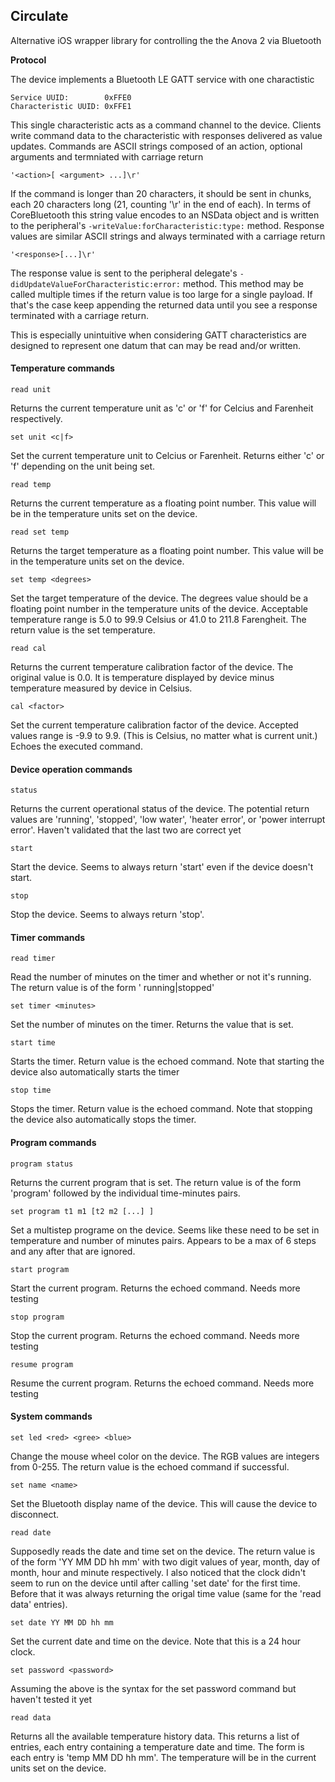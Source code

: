 ## Circulate

Alternative iOS wrapper library for controlling the the Anova 2 via Bluetooth

**Protocol**

The device implements a Bluetooth LE GATT service with one charactistic

    Service UUID:        0xFFE0
    Characteristic UUID: 0xFFE1

This single characteristic acts as a command channel to the device. Clients write command data to the characteristic with responses delivered as value updates. Commands are ASCII strings composed of an action, optional arguments and termniated with carriage return

    '<action>[ <argument> ...]\r'

If the command is longer than 20 characters, it should be sent in chunks, each 20 characters long (21, counting '\r' in the end of each). In terms of CoreBluetooth this string value encodes to an NSData object and is written to the peripheral's `-writeValue:forCharacteristic:type:` method. Response values are similar ASCII strings and always terminated with a carriage return

    '<response>[...]\r'

The response value is sent to the peripheral delegate's `-didUpdateValueForCharacteristic:error:` method. This method may be called multiple times if the return value is too large for a single payload. If that's the case keep appending the returned data until you see a response terminated with a carriage return.

This is especially unintuitive when considering GATT characteristics are designed to represent one datum that can may be read and/or written.

#### Temperature commands

    read unit
Returns the current temperature unit as 'c' or 'f' for Celcius and Farenheit respectively.

    set unit <c|f>
Set the current temperature unit to Celcius or Farenheit. Returns either 'c' or 'f' depending on the unit being set.

    read temp
Returns the current temperature as a floating point number. This value will be in the temperature units set on the device.

    read set temp
Returns the target temperature as a floating point number. This value will be in the temperature units set on the device.

    set temp <degrees>
Set the target temperature of the device. The degrees value should be a floating point number in the temperature units of the device. Acceptable temperature range is 5.0 to 99.9 Celsius or 41.0 to 211.8 Farengheit. The return value is the set temperature.

    read cal
Returns the current temperature calibration factor of the device. The original value is 0.0. It is temperature displayed by device minus temperature measured by device in Celsius. 

    cal <factor>
Set the current temperature calibration factor of the device. Accepted values range is -9.9 to 9.9. (This is Celsius, no matter what is current unit.) Echoes the executed command.

#### Device operation commands

    status
Returns the current operational status of the device. The potential return values are 'running', 'stopped', 'low water', 'heater error', or 'power interrupt error'. Haven't validated that the last two are correct yet

    start
Start the device. Seems to always return 'start' even if the device doesn't start.

    stop
Stop the device. Seems to always return 'stop'.

#### Timer commands

    read timer
Read the number of minutes on the timer and whether or not it's running. The return value is of the form '<minutes> running|stopped'

    set timer <minutes>
Set the number of minutes on the timer. Returns the value that is set.

    start time
Starts the timer. Return value is the echoed command. Note that starting the device also automatically starts the timer

    stop time
Stops the timer. Return value is the echoed command. Note that stopping the device also automatically stops the timer.

#### Program commands

    program status
Returns the current program that is set. The return value is of the form 'program' followed by the individual time-minutes pairs.

    set program t1 m1 [t2 m2 [...] ]
Set a multistep programe on the device. Seems like these need to be set in temperature and number of minutes pairs. Appears to be a max of 6 steps and any after that are ignored.

    start program
Start the current program. Returns the echoed command. Needs more testing

    stop program
Stop the current program. Returns the echoed command. Needs more testing

    resume program
Resume the current program. Returns the echoed command. Needs more testing

#### System commands

    set led <red> <gree> <blue>
Change the mouse wheel color on the device. The RGB values are integers from 0-255. The return value is the echoed command if successful.

    set name <name>
Set the Bluetooth display name of the device. This will cause the device to disconnect.

    read date
Supposedly reads the date and time set on the device. The return value is of the form 'YY MM DD hh mm' with two digit values of year, month, day of month, hour and minute respectively. I also noticed that the clock didn't seem to run on the device until after calling 'set date' for the first time. Before that it was always returning the origal time value (same for the 'read data' entries).

    set date YY MM DD hh mm
Set the current date and time on the device. Note that this is a 24 hour clock.

    set password <password>
Assuming the above is the syntax for the set password command but haven't tested it yet

    read data
Returns all the available temperature history data. This returns a list of entries, each entry containing a temperature date and time. The form is each entry is 'temp MM DD hh mm'. The temperature will be in the current units set on the device.

